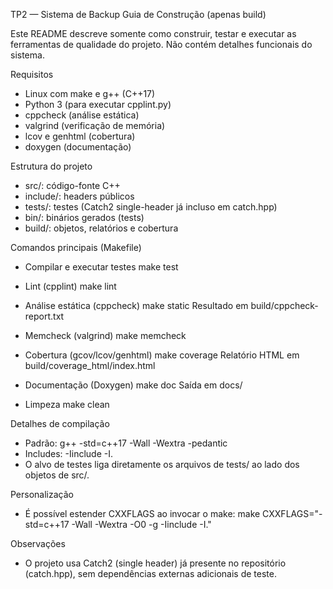 TP2 — Sistema de Backup
Guia de Construção (apenas build)

Este README descreve somente como construir, testar e executar as ferramentas de qualidade do projeto. Não contém detalhes funcionais do sistema.

Requisitos
- Linux com make e g++ (C++17)
- Python 3 (para executar cpplint.py)
- cppcheck (análise estática)
- valgrind (verificação de memória)
- lcov e genhtml (cobertura)
- doxygen (documentação)

Estrutura do projeto
- src/: código-fonte C++
- include/: headers públicos
- tests/: testes (Catch2 single-header já incluso em catch.hpp)
- bin/: binários gerados (tests)
- build/: objetos, relatórios e cobertura

Comandos principais (Makefile)
- Compilar e executar testes
	make test

- Lint (cpplint)
	make lint

- Análise estática (cppcheck)
	make static
	Resultado em build/cppcheck-report.txt

- Memcheck (valgrind)
	make memcheck

- Cobertura (gcov/lcov/genhtml)
	make coverage
	Relatório HTML em build/coverage_html/index.html

- Documentação (Doxygen)
	make doc
	Saída em docs/

- Limpeza
	make clean

Detalhes de compilação
- Padrão: g++ -std=c++17 -Wall -Wextra -pedantic
- Includes: -Iinclude -I.
- O alvo de testes liga diretamente os arquivos de tests/ ao lado dos objetos de src/.

Personalização
- É possível estender CXXFLAGS ao invocar o make:
	make CXXFLAGS="-std=c++17 -Wall -Wextra -O0 -g -Iinclude -I."

Observações
- O projeto usa Catch2 (single header) já presente no repositório (catch.hpp), sem dependências externas adicionais de teste.
